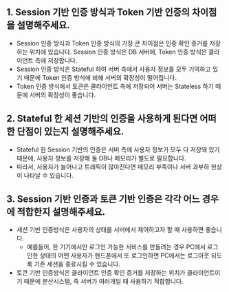 ## 1. Session 기반 인증 방식과 Token 기반 인증의 차이점을 설명해주세요.

- Session 인증 방식과 Token 인증 방식의 가장 큰 차이점은 인증 확인 증거를 저장하는 위치에 있습니다. Session 인증 방식은 DB 서버에, Token 인증 방식은 클라이언트 측에 저장합니다.
- Session 인증 방식은 Stateful 하여 서버 측에서 사용자 정보를 모두 기억하고 있기 때문에 Token 인증 방식에 비해 서버의 확장성이 떨어집니다.
- Token 인증 방식에서 토큰은 클라이언트 측에 저장되어 서버는 Stateless 하기 때문에 서버의 확장성이 좋습니다.

## 2. Stateful 한 세션 기반의 인증을 사용하게 된다면 어떠한 단점이 있는지 설명해주세요.

- Stateful 한 Session 기반의 인증은 서버 측에 사용자 정보가 모두 다 저장돼 있기 때문에, 사용자 정보를 저장해 둘 DB나 메모리가 별도로 필요합니다.
- 따라서, 사용자가 늘어나고 트래픽이 많아진다면 메모리 부족이나 서버 과부하 현상이 나타날 수 있습니다.

## 3. Session 기반 인증과 토큰 기반 인증은 각각 어느 경우에 적합한지 설명해주세요.

- 세션 기반 인증방식은 사용자의 상태를 서버에서 제어하고자 할 때 사용하면 좋습니다. 
    - 예를들어, 한 기기에서만 로그인 가능한 서비스를 만들려는 경우 PC에서 로그인한 상태의 어떤 사용자가 핸드폰에서 또 로그인하면 PC에서는 로그아웃 되도록 기존 세션을 종료시킬 수 있습니다.
- 토큰 기반 인증방식은 클라이언트 인증 확인 증거를 저장하는 위치가 클라이언트이기 때문에 분산시스템, 즉 서버가 여러개일 때 사용하기 적합합니다. 